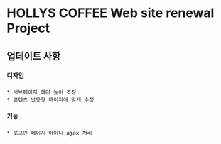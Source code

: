 # HOLLYS COFFEE Web site renewal Project

## 업데이트 사항

#### 디자인
    * 서브페이지 헤더 높이 조정
    * 콘텐츠 반응형 페이지에 맞게 수정

#### 기능
    * 로그인 페이지 아이디 ajax 처리